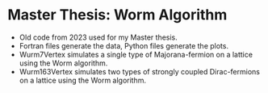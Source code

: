 # Master Thesis: Worm Algorithm
- Old code from 2023 used for my Master thesis. 
- Fortran files generate the data, Python files generate the plots.
- Wurm7Vertex simulates a single type of Majorana-fermion on a lattice using the Worm algorithm.
- Wurm163Vertex simulates two types of strongly coupled Dirac-fermions on a lattice using the Worm algorithm.
